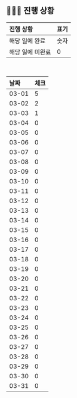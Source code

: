 ## 🧑🏻‍💻 진행 상황

| 진행 상황            | 표기  |
|:-----------------|:----|
| 해당 일에 완료      | 숫자   |
| 해당 일에 미완료    | 0   |



<br>

| 날짜  | 체크 |
|:------|:----|
| 03-01 | 5 |
| 03-02 | 2 |
| 03-03 | 1 |
| 03-04 | 0 |
| 03-05 | 0 |
| 03-06 | 0 |
| 03-07 | 0 |
| 03-08 | 0 |
| 03-09 | 0 |
| 03-10 | 0 |
| 03-11 | 0 |
| 03-12 | 0 |
| 03-13 | 0 |
| 03-14 | 0 |
| 03-15 | 0 |
| 03-16 | 0 |
| 03-17 | 0 |
| 03-18 | 0 |
| 03-19 | 0 |
| 03-20 | 0 |
| 03-21 | 0 |
| 03-22 | 0 |
| 03-23 | 0 |
| 03-24 | 0 |
| 03-25 | 0 |
| 03-26 | 0 |
| 03-27 | 0 |
| 03-28 | 0 |
| 03-29 | 0 |
| 03-30 | 0 |
| 03-31 | 0 |
